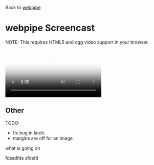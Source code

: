 Back to [webpipe](webpipe.html)

webpipe Screencast
==================

NOTE: This requires HTML5 and ogg video support in your browser.

<video controls id="video-player" poster="screenshot.jpg">
  <source src="screencast.ogv" type='video/ogg; codecs="theora, vorbis"'> 
</video>


Other
-----


TODO:

- fix bug in latch.
- margins are off for an image

what is going on

fdssdfds
sfdsfd





